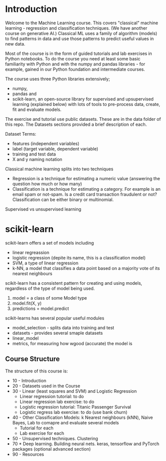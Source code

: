 # Introduction

Welcome to the Machine Learning course.  This covers "classical" machine learning - regression and classification techniques.  (We have another course on generative AI.) Classical ML uses a family of algorithm (models) to find patterns in data and use those patterns to predict useful values in new data.

Most of the course is in the form of guided tutorials and lab exercises in Python notebooks.  To do the course you need at least some basic familiarity with Python and with the numpy and pandas libraries - for example, gained in our Python foundation and intermediate courses.

The course uses three Python libraries extensively; 

* numpy,
* pandas and
* scikit-learn, an open-source library for supervised and upsupervised learning (explained below) with lots of tools to pre-process data, create, fit and evaluate models.

The exercise and tutorial use public datasets.  These are in the data folder of this repo.  The Datasets sections provided a brief description of each.

Dataset Terms:

* features (independent variables)
* label (target variable, dependent variable)
* training and test data
* X and y naming notation

Classical machine learning splits into two techniques

* Regression is a technique for estimating a numeric value (answering the question how much or how many)
* Classification is a technique for estimating a category. For example is an email spam or not-spam.  Is a credit card transaction fraudulent or not?  Classification can be either binary or multinomial.

Supervised vs unsupervised learning

# scikit-learn

scikit-learn offers a set of models including 

* linear regreassion
* logistic regression (depite its name, this is a classification model)
* SVM, a type of linear regression
* k-NN,  a model that classifies a data point based on a majority vote of its nearest neighbours

scikit-learn has a consistent pattern for creating and using models, regardless of the type of model being used.

1. model = a class of some Model type
2. model.fit(X, y)  
3. predictions = model.predict  

scikit-learns has several popular useful modules

* model_selection - splits data into training and test
* datasets - provides several smaple datasets
* linear_model
* metrics, for measuring how wgood (accurate) the model is

## Course Structure

The structure of this course is:

* 10 - Introduction
* 20 - Datasets used in the Course
* 30 - Linear (least squares and SVM)  and Logistic Regression
  * Linear regression tutorial: to do
  * Linear regression lab exercise: to do
  * Logistic regression tutorial: Titanic Passenger Survival
  * Logistic regress lab exercise: to do (use bank churn)  
* 40 - Other Classification Models: k Nearest neighbours (kNN), Naive Bayes,  Lab to comapre and evaluate several models
  * Tutorial for each
  * Lab exercise for each
* 50 - Unsupervised techniques.  Clustering
* 70 * Deep learning. Building neural nets.  keras, tensorflow and PyTorch packages (optional advanced section)
* 90 - Resources
